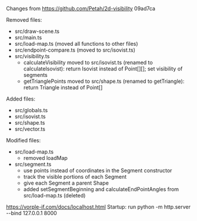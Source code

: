 Changes from https://github.com/Petah/2d-visibility 09ad7ca

Removed files:
* src/draw-scene.ts
* src/main.ts
* src/load-map.ts (moved all functions to other files)
* src/endpoint-compare.ts (moved to src/isovist.ts)
* src/visibility.ts
    * calculateVisibility moved to src/isovist.ts (renamed to calculateIsovist): return Isovist instead of Point[][]; set visibility of segments
    * getTrianglePoints moved to src/shape.ts (renamed to getTriangle): return Triangle instead of Point[]


Added files:
* src/globals.ts
* src/isovist.ts
* src/shape.ts
* src/vector.ts

Modified files: 
* src/load-map.ts
    * removed loadMap
* src/segment.ts
    * use points instead of coordinates in the Segment constructor
    * track the visible portions of each Segment
    * give each Segment a parent Shape
    * added setSegmentBeginning and calculateEndPointAngles from src/load-map.ts (deleted)

https://vorple-if.com/docs/localhost.html
Startup: run python -m http.server --bind 127.0.0.1 8000
    